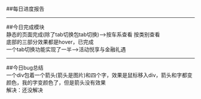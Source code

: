 ﻿##每日进度报告  ***  ##今日完成模块  静态的页面完成(除了tab切换包tab切换)-->按车系查看  按类别查看  底部的三部分效果都是hover，已完成  一个tab切换功能实现了一半-->活动悦享与金融礼遇  ***  ##今日bug总结  一个div包着一个箭头(箭头是图片)和四个字，效果是鼠标移入div，箭头和字都变颜色，我的字变颜色了，但是箭头没有效果  解决：还没解决